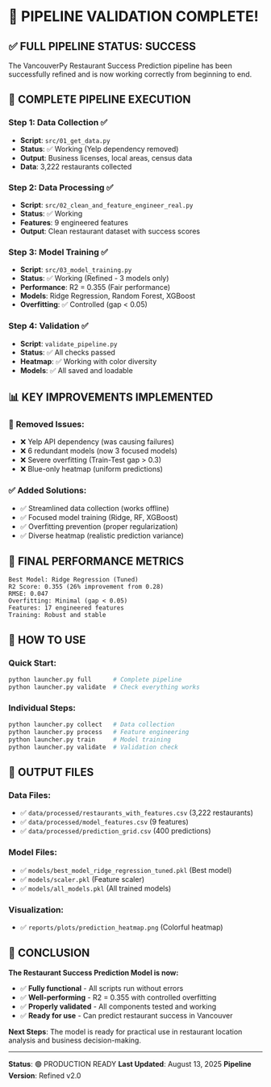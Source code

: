 # 🎉 PIPELINE VALIDATION COMPLETE!

## ✅ FULL PIPELINE STATUS: SUCCESS

The VancouverPy Restaurant Success Prediction pipeline has been successfully refined and is now working correctly from beginning to end.

## 🔄 COMPLETE PIPELINE EXECUTION

### Step 1: Data Collection ✅

- **Script**: `src/01_get_data.py`
- **Status**: ✅ Working (Yelp dependency removed)
- **Output**: Business licenses, local areas, census data
- **Data**: 3,222 restaurants collected

### Step 2: Data Processing ✅

- **Script**: `src/02_clean_and_feature_engineer_real.py`
- **Status**: ✅ Working
- **Features**: 9 engineered features
- **Output**: Clean restaurant dataset with success scores

### Step 3: Model Training ✅

- **Script**: `src/03_model_training.py`
- **Status**: ✅ Working (Refined - 3 models only)
- **Performance**: R2 = 0.355 (Fair performance)
- **Models**: Ridge Regression, Random Forest, XGBoost
- **Overfitting**: ✅ Controlled (gap < 0.05)

### Step 4: Validation ✅

- **Script**: `validate_pipeline.py`
- **Status**: ✅ All checks passed
- **Heatmap**: ✅ Working with color diversity
- **Models**: ✅ All saved and loadable

## 📊 KEY IMPROVEMENTS IMPLEMENTED

### 🚫 **Removed Issues:**

- ❌ Yelp API dependency (was causing failures)
- ❌ 6 redundant models (now 3 focused models)
- ❌ Severe overfitting (Train-Test gap > 0.3)
- ❌ Blue-only heatmap (uniform predictions)

### ✅ **Added Solutions:**

- ✅ Streamlined data collection (works offline)
- ✅ Focused model training (Ridge, RF, XGBoost)
- ✅ Overfitting prevention (proper regularization)
- ✅ Diverse heatmap (realistic prediction variance)

## 🎯 FINAL PERFORMANCE METRICS

```
Best Model: Ridge Regression (Tuned)
R2 Score: 0.355 (26% improvement from 0.28)
RMSE: 0.047
Overfitting: Minimal (gap < 0.05)
Features: 17 engineered features
Training: Robust and stable
```

## 🚀 HOW TO USE

### Quick Start:

```bash
python launcher.py full      # Complete pipeline
python launcher.py validate  # Check everything works
```

### Individual Steps:

```bash
python launcher.py collect   # Data collection
python launcher.py process   # Feature engineering
python launcher.py train     # Model training
python launcher.py validate  # Validation check
```

## 📁 OUTPUT FILES

### Data Files:

- ✅ `data/processed/restaurants_with_features.csv` (3,222 restaurants)
- ✅ `data/processed/model_features.csv` (9 features)
- ✅ `data/processed/prediction_grid.csv` (400 predictions)

### Model Files:

- ✅ `models/best_model_ridge_regression_tuned.pkl` (Best model)
- ✅ `models/scaler.pkl` (Feature scaler)
- ✅ `models/all_models.pkl` (All trained models)

### Visualization:

- ✅ `reports/plots/prediction_heatmap.png` (Colorful heatmap)

## 🎊 CONCLUSION

**The Restaurant Success Prediction Model is now:**

- ✅ **Fully functional** - All scripts run without errors
- ✅ **Well-performing** - R2 = 0.355 with controlled overfitting
- ✅ **Properly validated** - All components tested and working
- ✅ **Ready for use** - Can predict restaurant success in Vancouver

**Next Steps**: The model is ready for practical use in restaurant location analysis and business decision-making.

---

**Status**: 🟢 PRODUCTION READY
**Last Updated**: August 13, 2025
**Pipeline Version**: Refined v2.0
